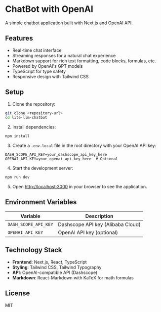 # ChatBot with OpenAI

A simple chatbot application built with Next.js and OpenAI API.

## Features

- Real-time chat interface
- Streaming responses for a natural chat experience
- Markdown support for rich text formatting, code blocks, formulas, etc.
- Powered by OpenAI's GPT models
- TypeScript for type safety
- Responsive design with Tailwind CSS

## Setup

1. Clone the repository:
```bash
git clone <repository-url>
cd lite-llm-chatbot
```

2. Install dependencies:
```bash
npm install
```

3. Create a `.env.local` file in the root directory with your OpenAI API key:
```
DASH_SCOPE_API_KEY=your_dashscope_api_key_here
OPENAI_API_KEY=your_openai_api_key_here  # Optional
```

4. Start the development server:
```bash
npm run dev
```

5. Open [http://localhost:3000](http://localhost:3000) in your browser to see the application.

## Environment Variables

| Variable | Description |
| --- | --- |
| `DASH_SCOPE_API_KEY` | Dashscope API key (Alibaba Cloud) |
| `OPENAI_API_KEY` | OpenAI API key (optional) |

## Technology Stack

- **Frontend**: Next.js, React, TypeScript
- **Styling**: Tailwind CSS, Tailwind Typography
- **API**: OpenAI-compatible API (Dashscope)
- **Markdown**: React-Markdown with KaTeX for math formulas

## License

MIT

